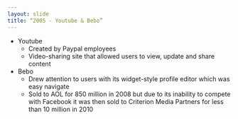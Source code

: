 ```yaml
---
layout: slide
title: “2005 - Youtube & Bebo”
---
```

*   Youtube
    *   Created by Paypal employees
    *   Video-sharing site that allowed users to view, update and share content
*   Bebo
    *   Drew attention to users with its widget-style profile editor which was easy navigate
    *   Sold to AOL for 850 million in 2008 but due to its inability to compete with Facebook it was then sold to Criterion Media Partners for less than 10 million in 2010
